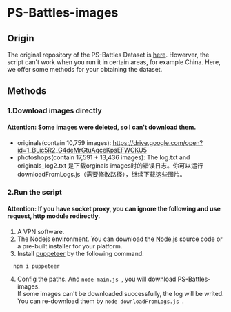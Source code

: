 # PS-Battles-images
## Origin
The original repository of the PS-Battles Dataset is [here](https://github.com/dbisUnibas/PS-Battles). Howerver, the script can't work when you run it in certain areas, for example China. Here, we offer some methods for your obtaining the dataset.
## Methods
### 1.Download images directly
#### Attention: Some images were deleted, so I can't download them.
+ originals(contain 10,759 images): https://drive.google.com/open?id=1_BLic5R2_G4deMrGtuAqceKpsEFWCKU5
+ photoshops(contain 17,591 + 13,436 images):
The log.txt and originals_log2.txt 是下载orginals images时的错误日志。你可以运行downloadFromLogs.js（需要修改路径），继续下载这些图片。
### 2.Run the script
#### Attention: If you have socket proxy, you can ignore the following and use request, http module redirectly.
1. A VPN software.
2. The Nodejs environment. You can download the [Node.js](https://nodejs.org/en) source code or a pre-built installer for your platform.
3. Install [puppeteer](https://github.com/puppeteer/puppeteer) by the following command:
```
  npm i puppeteer
```
4. Config the paths. And ```node main.js ```, you will download PS-Battles-images. <br/>
If some images can't be downloaded successfully, the log will be writed. You can re-download them by ```node downloadFromLogs.js ```.
